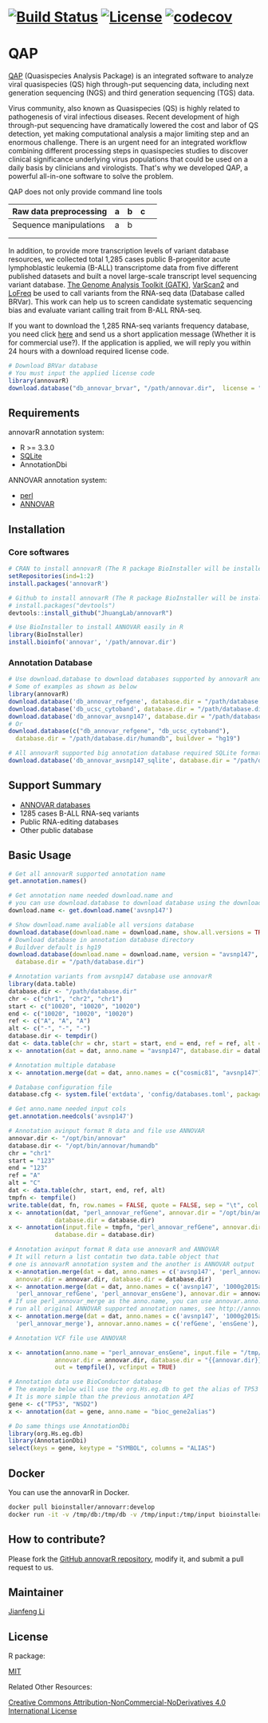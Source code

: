 # [![Build Status](https://travis-ci.org/JhuangLab/annovarR.svg)](https://travis-ci.org/JhuangLab/annovarR) [![License](https://img.shields.io/badge/license-MIT-brightgreen.svg?style=flat)](https://en.wikipedia.org/wiki/MIT_License) [![codecov](https://codecov.io/github/JhuangLab/annovarR/branch/master/graphs/badge.svg)](https://codecov.io/github/JhuangLab/annovarR) 

QAP
==============
[QAP](https://github.com/mingjiewang/qap) (Quasispecies Analysis Package) is an integrated software to analyze viral quasispecies (QS) high through-put sequencing data, including next generation sequencing (NGS) and third generation sequencing (TGS) data. 

Virus community, also known as Quasispecies (QS) is highly related to pathogenesis of viral infectious diseases. Recent development of high through-put sequencing have dramatically lowered the cost and labor of QS detection, yet making computational analysis a major limiting step and an enormous challenge. There is an urgent need for an integrated workflow combining different processing steps in quasispecies studies to discover clinical significance underlying virus populations that could be used on a daily basis by clinicians and virologists. That's why we developed QAP, a powerful all-in-one software to solve the problem.

QAP does not only provide command line tools

| Raw data preprocessing | a | b | c |   |
|------------------------|---|---|---|---|
| Sequence manipulations | a | b |   |   |
|                        |   |   |   |   |
|                        |   |   |   |   |

In addition, to provide more transcription levels of variant database resources, we collected total 1,285 cases public B-progenitor acute lymphoblastic leukemia (B-ALL) transcriptome data from five different published datasets and built a novel large-scale transcript level sequencing variant database. [The Genome Analysis Toolkit (GATK)](https://software.broadinstitute.org/gatk/), [VarScan2](http://massgenomics.org/varscan) and [LoFreq](http://csb5.github.io/lofreq/) be used to call variants from the RNA-seq data (Database called BRVar). This work can help us to screen candidate systematic sequencing bias and evaluate variant calling trait from B-ALL RNA-seq.

If you want to download the 1,285 RNA-seq variants frequency database, you need click [here](http://bioinfo.rjh.com.cn/labs/jhuang/contact.php) and send us a short application message (Whether it is for commercial use?). If the application is applied, we will reply you within 24 hours with a download required license code.

```r
# Download BRVar database
# You must input the applied license code
library(annovarR)
download.database("db_annovar_brvar", "/path/annovar.dir",  license = "licence_code")
```

## Requirements

annovarR annotation system:

- R >= 3.3.0
- [SQLite](http://www.sqlite.org/download.html)
- AnnotationDbi

ANNOVAR annotation system:

- [perl](http://strawberryperl.com/)
- [ANNOVAR](http://annovar.openbioinformatics.org/en/latest/)

## Installation

### Core softwares

``` r
# CRAN to install annovarR (The R package BioInstaller will be installed)
setRepositories(ind=1:2)
install.packages('annovarR')

# Github to install annovarR (The R package BioInstaller will be installed)
# install.packages("devtools")
devtools::install_github("JhuangLab/annovarR")

# Use BioInstaller to install ANNOVAR easily in R
library(BioInstaller)
install.bioinfo('annovar', '/path/annovar.dir')
```

### Annotation Database

``` r
# Use download.database to download databases supported by annovarR and ANNOVAR
# Some of examples as shown as below
library(annovarR)
download.database('db_annovar_refgene', database.dir = "/path/database.dir/humandb", buildver = "hg19")
download.database('db_ucsc_cytoband', database.dir = "/path/database.dir/humandb", buildver = "hg19")
download.database('db_annovar_avsnp147', database.dir = "/path/database.dir/humandb", buildver = "hg19")
# Or
download.database(c("db_annovar_refgene", "db_ucsc_cytoband"), 
  database.dir = "/path/database.dir/humandb", buildver = "hg19")

# All annovarR supported big annotation database required SQLite format
download.database('db_annovar_avsnp147_sqlite', database.dir = "/path/database.dir/humandb", buildver = "hg19")
```

## Support Summary

-   [ANNOVAR databases](http://annovar.openbioinformatics.org/en/latest/)
-   1285 cases B-ALL RNA-seq variants 
-   Public RNA-editing databases
-   Other public database

## Basic Usage

```r
# Get all annovarR supported annotation name
get.annotation.names()

# Get annotation name needed download.name and 
# you can use download.database to download database using the download.name.
download.name <- get.download.name('avsnp147')

# Show download.name avaliable all versions database
download.database(download.name = download.name, show.all.versions = TRUE)
# Download database in annotation database directory
# Buildver default is hg19
download.database(download.name = download.name, version = "avsnp147", buildver = "hg19", 
  database.dir = "/path/database.dir")

# Annotation variants from avsnp147 database use annovarR
library(data.table)
database.dir <- "/path/database.dir"
chr <- c("chr1", "chr2", "chr1")
start <- c("10020", "10020", "10020")
end <- c("10020", "10020", "10020")
ref <- c("A", "A", "A")
alt <- c("-", "-", "-")
database.dir <- tempdir()
dat <- data.table(chr = chr, start = start, end = end, ref = ref, alt = alt)
x <- annotation(dat = dat, anno.name = "avsnp147", database.dir = database.dir)

# Annotation multiple database
x <- annotation.merge(dat = dat, anno.names = c("cosmic81", "avsnp147"), database.dir = database.dir)

# Database configuration file
database.cfg <- system.file('extdata', 'config/databases.toml', package = "annovarR")

# Get anno.name needed input cols
get.annotation.needcols('avsnp147')

# Annotation avinput format R data and file use ANNOVAR
annovar.dir <- "/opt/bin/annovar"
database.dir <- "/opt/bin/annovar/humandb"
chr = "chr1"
start = "123"
end = "123"
ref = "A"
alt = "C"
dat <- data.table(chr, start, end, ref, alt)
tmpfn <- tempfile()
write.table(dat, fn, row.names = FALSE, quote = FALSE, sep = "\t", col.names = FALSE)
x <- annotation(dat, "perl_annovar_refGene", annovar.dir = "/opt/bin/annovar", 
             database.dir = database.dir)
x <- annotation(input.file = tmpfn, "perl_annovar_refGene", annovar.dir = "/opt/bin/annovar", 
             database.dir = database.dir)

# Annotation avinput format R data use annovarR and ANNOVAR
# It will return a list contatin two data.table object that 
# one is annovarR annotation system and the another is ANNOVAR output 
x <-annotation.merge(dat = dat, anno.names = c('avsnp147', 'perl_annovar_refGene'), 
  annovar.dir = annovar.dir, database.dir = database.dir)
x <- annotation.merge(dat = dat, anno.names = c('avsnp147', '1000g2015aug_all', 
  'perl_annovar_refGene', 'perl_annovar_ensGene'), annovar.dir = annovar.dir, database.dir = database.dir)
# If use perl_annovar_merge as the anno.name, you can use annovar.anno.names to 
# run all original ANNOVAR supported annotation names, see http://annovar.openbioinformatics.org/en/latest/user-guide/download/
x <- annotation.merge(dat = dat, anno.names = c('avsnp147', '1000g2015aug_all', 
  'perl_annovar_merge'), annovar.anno.names = c('refGene', 'ensGene'), annovar.dir = annovar.dir, database.dir = database.dir)

# Annotation VCF file use ANNOVAR

x <- annotation(anno.name = "perl_annovar_ensGene", input.file = "/tmp/test.vcf",
             annovar.dir = annovar.dir, database.dir = "{{annovar.dir}}/humandb", 
             out = tempfile(), vcfinput = TRUE)

# Annotation data use BioConductor database
# The example below will use the org.Hs.eg.db to get the alias of TP53 and NSD2
# It is more simple than the previous annotation API
gene <- c("TP53", "NSD2")
x <- annotation(dat = gene, anno.name = "bioc_gene2alias")

# Do same things use AnnotationDbi
library(org.Hs.eg.db)
library(AnnotationDbi)
select(keys = gene, keytype = "SYMBOL", columns = "ALIAS")

```

## Docker

You can use the annovarR in Docker.

```bash
docker pull bioinstaller/annovarr:develop
docker run -it -v /tmp/db:/tmp/db -v /tmp/input:/tmp/input bioinstaller/annovarr:develop R
```

## How to contribute?

Please fork the [GitHub annovarR repository](https://github.com/JhuangLab/annovarR), modify it, and submit a pull request to us. 

## Maintainer

[Jianfeng Li](https://github.com/Miachol)

## License

R package:

[MIT](https://en.wikipedia.org/wiki/MIT_License)

Related Other Resources:

[Creative Commons Attribution-NonCommercial-NoDerivatives 4.0 International License](https://creativecommons.org/licenses/by-nc-nd/4.0/)

